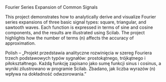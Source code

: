 Fourier Series Expansion of Common Signals

This project demonstrates how to analytically derive and visualize Fourier series expansions of three basic signal types: square, triangular, and sawtooth waves. Each function is expressed in terms of sine and cosine components, and the results are illustrated using Scilab. The project highlights how the number of terms (n) affects the accuracy of approximation.

Polish – „Projekt przedstawia analityczne rozwinięcia w szereg Fouriera trzech podstawowych typów sygnałów: prostokątnego, trójkątnego i piłokształtnego. Każdą funkcję zapisano jako sumę funkcji sinus i cosinus, a wyniki zilustrowano w programie Scilab. Zbadano, jak liczba wyrazów (n) wpływa na dokładność odwzorowania.”
